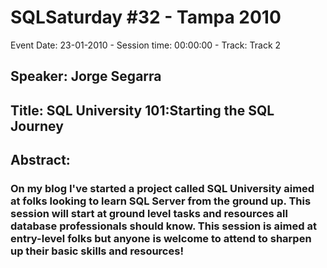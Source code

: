 # SQLSaturday #32 - Tampa 2010
Event Date: 23-01-2010 - Session time: 00:00:00 - Track: Track 2
## Speaker: Jorge Segarra
## Title: SQL University 101:Starting the SQL Journey
## Abstract:
### On my blog I've started a project called SQL University aimed at folks looking to learn SQL Server from the ground up. This session will start at ground level tasks and resources all database professionals should know. This session is aimed at entry-level folks but anyone is welcome to attend to sharpen up their basic skills and resources!

